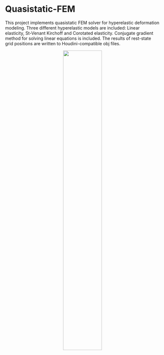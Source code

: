 # Quasistatic-FEM
This project implements quasistatic FEM solver for hyperelastic deformation modeling.
Three different hyperelastic models are included: Linear elasticity, St-Venant Kirchoff and Corotated elasticity.
Conjugate gradient method for solving linear equations is included.
The results of rest-state grid positions are written to Houdini-compatible obj files.
<p align="center">
  <img src="https://raw.githubusercontent.com/sunshineatnoon/Paper-Collection/master/images/FCN1.png" width="50%" >
</p>
